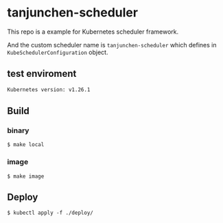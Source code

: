 # tanjunchen-scheduler

This repo is a example for Kubernetes scheduler framework. 

And the custom scheduler name is `tanjunchen-scheduler` which defines in `KubeSchedulerConfiguration` object.

## test enviroment

```bash
Kubernetes version: v1.26.1
```

## Build

### binary
```shell
$ make local
```

### image
```shell
$ make image
```

## Deploy

```shell
$ kubectl apply -f ./deploy/
```
